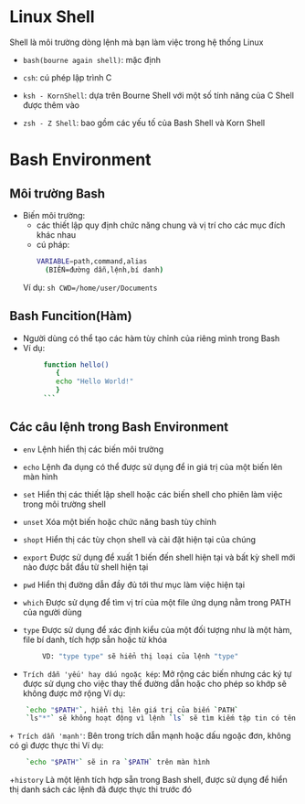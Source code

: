 # Linux Shell

Shell là môi trường dòng lệnh mà bạn làm việc trong hệ thống Linux
- `bash(bourne again shell)`: mặc định

- `csh`: cú phép lập trình C

- `ksh - KornShell`: dựa trên Bourne Shell với một số tính năng của C Shell được thêm vào

- `zsh - Z Shell`: bao gồm các yếu tố của Bash Shell và Korn Shell

# Bash Environment

## Môi trường Bash
- Biến môi trường: 
	+ các thiết lập quy định chức năng chung và vị trí cho các mục đích khác nhau
	+ cú pháp: 
	   ```sh
	   VARIABLE=path,command,alias
	     (BIẾN=đường dẫn,lệnh,bí danh)
	     ```
	Ví dụ: 
		```sh
		CWD=/home/user/Documents
		```

## Bash Funcition(Hàm)
- Người dùng có thể tạo các hàm tùy chỉnh của riêng mình trong Bash
- Ví dụ:
	```sh
		 function hello()
			{
			echo "Hello World!"
		 	}
		 ```

## Các câu lệnh trong Bash Environment

+ `env` Lệnh hiển thị các biến môi trường

+ `echo` Lệnh đa dụng có thể được sử dụng để in giá trị của một biến lên màn hình

+ `set` Hiển thị các thiết lập shell hoặc các biến shell cho phiên làm việc trong môi trường shell

+ `unset` Xóa một biến hoặc chức năng bash tùy chỉnh

+ `shopt` Hiển thị các tùy chọn shell và cài đặt hiện tại của chúng

+ `export` Được sử dụng để xuất 1 biến đến shell hiện tại và bất kỳ shell mới nào được bắt đầu từ shell hiện tại

+ `pwd` Hiển thị đường dẫn đầy đủ tới thư mục làm việc hiện tại

+ `which` Được sử dụng để tìm vị trí của một file ứng dụng nằm trong PATH của người dùng

+ `type` Được sử dụng để xác định kiểu của một đối tượng như là một hàm, file bí danh, tích hợp sẵn hoặc từ khóa
```sh 
		VD: "type type" sẽ hiển thị loại của lệnh "type"
```

+ `Trích dẫn 'yếu' hay dấu ngoặc kép`: Mở rộng các biến nhưng các ký tự được sử dụng cho việc thay thế đường dẫn 
hoặc cho phép so khớp sẽ không được mở rộng
	Ví dụ:

```sh
	`echo "$PATH"`, hiển thị lên giá trị của biến `PATH`
 	`ls"*"` sẽ không hoạt động vì lệnh `ls` sẽ tìm kiếm tập tin có tên là '*'
 ```

`+ Trích dẫn 'mạnh'`: Bên trong trích dẫn mạnh hoặc dấu ngoặc đơn, không có gì được thực thi
	Ví dụ:

```sh
	`echo "$PATH"` sẽ in ra `$PATH` trên màn hình
```

+`history` Là một lệnh tích hợp sẵn trong Bash shell, được sử dụng để hiển thị danh sách các lệnh 
đã được thực thi trước đó
